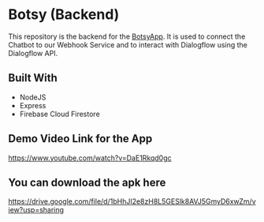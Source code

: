 # Botsy (Backend)
This repository is the backend for the [BotsyApp](https://github.com/ahluwaliatikant/botsy_app).
It is used to connect the Chatbot to our Webhook Service and to interact with Dialogflow using the Dialogflow API.

## Built With
- NodeJS
- Express
- Firebase Cloud Firestore

## Demo Video Link for the App
https://www.youtube.com/watch?v=DaE1Rkqd0gc

## You can download the apk here
https://drive.google.com/file/d/1bHhJI2e8zH8L5GESlk8AVJ5GmyD6xwZm/view?usp=sharing
